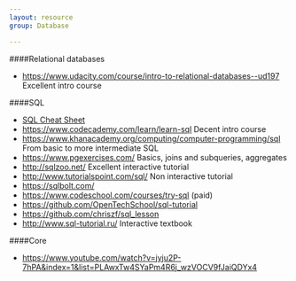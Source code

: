 ```yaml
---
layout: resource
group: Database

---
```

<!-- General resources go here -->

####Relational databases

- <https://www.udacity.com/course/intro-to-relational-databases--ud197> Excellent intro course


####SQL

- [SQL Cheat Sheet](sql_cheat.pdf)
- <https://www.codecademy.com/learn/learn-sql> Decent intro course
- <https://www.khanacademy.org/computing/computer-programming/sql> From basic to more intermediate SQL
- <https://www.pgexercises.com/> Basics, joins and subqueries, aggregates
- <http://sqlzoo.net/> Excellent interactive tutorial
- <http://www.tutorialspoint.com/sql/> Non interactive tutorial
- <https://sqlbolt.com/>
- <https://www.codeschool.com/courses/try-sql> (paid)
- <https://github.com/OpenTechSchool/sql-tutorial>
- <https://github.com/chriszf/sql_lesson>
- http://www.sql-tutorial.ru/ Interactive textbook

####Core

- <https://www.youtube.com/watch?v=jyju2P-7hPA&index=1&list=PLAwxTw4SYaPm4R6j_wzVOCV9fJaiQDYx4>

<!-- ####Intermediate -->

<!-- ####Advanced -->

<!-- ####Jedi -->
